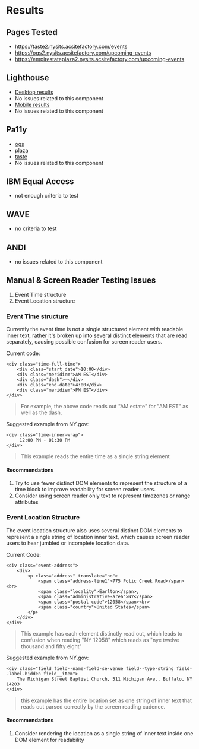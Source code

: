 # Results

## Pages Tested
- https://taste2.nysits.acsitefactory.com/events
- https://ogs2.nysits.acsitefactory.com/upcoming-events
- https://empirestateplaza2.nysits.acsitefactory.com/upcoming-events

## Lighthouse
- [Desktop results](/audit_results/ACSF/event-cards/lighthouse/desktop/)
- No issues related to this component
- [Mobile results](/audit_results/ACSF/event-cards/lighthouse/mobile/)
- No issues related to this component

## Pa11y
- [ogs](/audit_results/ACSF/event-cards/pa11y/ogs/)
- [plaza](/audit_results/ACSF/event-cards/pa11y/plaza/)
- [taste](/audit_results/ACSF/event-cards/pa11y/taste/)
- No issues related to this component

## IBM Equal Access
- not enough criteria to test

## WAVE
- no criteria to test

## ANDI
- no issues related to this component

## Manual & Screen Reader Testing Issues
1. Event Time structure
2. Event Location structure 

### Event Time structure
Currently the event time is not a single structured element with readable inner text, rather it's broken up into several distinct elements that are read separately, causing possible confusion for screen reader users.

Current code:
```
<div class="time-full-time">
    <div class="start_date">10:00</div>
    <div class="meridiem">AM EST</div>
    <div class="dash">—</div>
    <div class="end-date">4:00</div>
    <div class="meridiem">PM EST</div>
</div>
```
> For example, the above code reads out "AM estate" for "AM EST" as well as the dash.

Suggested example from NY.gov:
```
<div class="time-inner-wrap">
     12:00 PM - 01:30 PM
</div>
```
> This example reads the entire time as a single string element

#### Recommendations
1. Try to use fewer distinct DOM elements to represent the structure of a time block to improve readability for screen reader users.
2. Consider using screen reader only text to represent timezones or range attributes

### Event Location Structure
The event location structure also uses several distinct DOM elements to represent a single string of location inner text, which causes screen reader users to hear jumbled or incomplete location data. 

Current Code:
```
<div class="event-address">
    <div>
        <p class="address" translate="no">
            <span class="address-line1">775 Potic Creek Road</span><br>
            <span class="locality">Earlton</span>, 
            <span class="administrative-area">NY</span> 
            <span class="postal-code">12058</span><br>
            <span class="country">United States</span>
        </p>
    </div>
</div>
```
> This example has each element distinctly read out, which leads to confusion when reading "NY 12058" which reads as "nye twelve thousand and fifty eight" 

Suggested example from NY.gov:
```
<div class="field field--name-field-se-venue field--type-string field--label-hidden field__item">
    The Michigan Street Baptist Church, 511 Michigan Ave., Buffalo, NY 14203
</div>
```
> this example has the entire location set as one string of inner text that reads out parsed correctly by the screen reading cadence. 

#### Recommendations
1. Consider rendering the location as a single string of inner text inside one DOM element for readability
